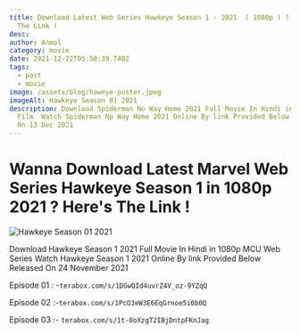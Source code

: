 ```yaml
---
title: Download Latest Web Series Hawkeye Season 1 - 2021  ( 1080p ) ? Here's
  The Link !
desc: 
author: Anmol
category: movie
date: 2021-12-22T05:58:39.748Z
tags:
  - post
  - movie
image: /assets/blog/haweye-poster.jpeg
imageAlt: Hawkeye Season 01 2021
description: Download Spiderman No Way Home 2021 Full Movie In Hindi in 720p MCU
  Film  Watch Spiderman No Way Home 2021 Online By link Provided Below Released
  On 13 Dec 2021
---
```

# Wanna Download Latest Marvel Web Series Hawkeye Season 1 in 1080p 2021 ? Here's The Link !

![Hawkeye Season 01 2021](/assets/blog/hawkeye-s01-poster.jpeg "Hawkeye Season 01 2021")

Download Hawkeye Season 1 2021 Full Movie In Hindi in 1080p MCU Web Series Watch Hawkeye Season 1 2021 Online By link Provided Below Released On 24 November 2021

Episode 01 : -`terabox.com/s/1DGwQId4uvrZ4V_oz-9YZqQ`

Episode 02 :-`terabox.com/s/1PcO3eW3E6EqGrnoe5i0b0Q`

Episode 03 :- `terabox.com/s/1t-0oXzgT2IBjDntpFKnJag`
